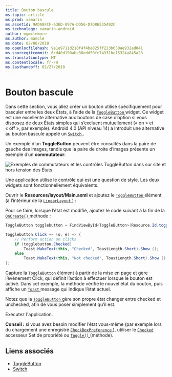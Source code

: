 ```yaml
---
title: Bouton bascule
ms.topic: article
ms.prod: xamarin
ms.assetid: 9ADA8FCF-63ED-897A-DD56-D7D86535A92C
ms.technology: xamarin-android
author: mgmclemore
ms.author: mamcle
ms.date: 02/06/2018
ms.openlocfilehash: 9e1e9711d218f4f4be825ff223b650ae932ad041
ms.sourcegitcommit: 6cd40d190abe38edd50fc74331be15324a845a28
ms.translationtype: MT
ms.contentlocale: fr-FR
ms.lasthandoff: 02/27/2018
---
```

# <a name="togglebutton"></a>Bouton bascule

Dans cette section, vous allez créer un bouton utilisé spécifiquement pour basculer entre les deux États, à l’aide de la [ `ToggleButton` ](https://developer.xamarin.com/api/type/Android.Widget.ToggleButton/) widget. Ce widget est une excellente alternative aux boutons de case d’option si vous disposez de deux États simples qui s’excluent mutuellement (« on » et « off », par exemple). Android 4.0 (API niveau 14) a introduit une alternative au bouton bascule appelé un [ `Switch` ](https://developer.xamarin.com/api/type/Android.Widget.Switch/).

Un exemple d’un **ToggleButton** peuvent être consultés dans la paire de gauche des images, tandis que la paire de droite d’images présente un exemple d’un **commutateur**:

![Exemples de commutateurs et les contrôles ToggleButton dans sur site et hors tension des États](toggle-button-images/togglebutton-switch.png)  

Une application utilise le contrôle qui est une question de style. Les deux widgets sont fonctionnellement équivalents.

Ouvrir le **Resources/layout/Main.axml** et ajoutez le [ `ToggleButton` ](https://developer.xamarin.com/api/type/Android.Widget.ToggleButton/) élément (à l’intérieur de la [ `LinearLayout` ](https://developer.xamarin.com/api/type/Android.Widget.LinearLayout/)) :

Pour ce faire, lorsque l’état est modifié, ajoutez le code suivant à la fin de la [ `OnCreate()` ](https://developer.xamarin.com/api/member/Android.App.Activity.OnCreate/p/Android.OS.Bundle/Android.OS.PersistableBundle) méthode :

```csharp
ToggleButton togglebutton = FindViewById<ToggleButton>(Resource.Id.togglebutton);

togglebutton.Click += (o, e) => {
    // Perform action on clicks
    if (togglebutton.Checked)
        Toast.MakeText(this, "Checked", ToastLength.Short).Show ();
    else
        Toast.MakeText(this, "Not checked", ToastLength.Short).Show ();
};
```

Capture la [ `ToggleButton` ](https://developer.xamarin.com/api/type/Android.Widget.ToggleButton/) élément à partir de la mise en page et gère l’événement Click, qui définit l’action à effectuer lorsque le bouton est activé. Dans cet exemple, la méthode vérifie le nouvel état du bouton, puis affiche un [ `Toast` ](https://developer.xamarin.com/api/type/Android.Widget.Toast/) message qui indique l’état actuel.

Notez que la [ `ToggleButton` ](https://developer.xamarin.com/api/type/Android.Widget.ToggleButton/) gère son propre état changer entre checked et unchecked, afin de vous poser simplement qu’il est.

Exécutez l'application.


**Conseil :** si vous avez besoin modifier l’état vous-même (par exemple lors du chargement une enregistré [ `CheckBoxPreference` ](https://developer.xamarin.com/api/type/Android.Preferences.CheckBoxPreference/)), utiliser le [ `Checked` ](https://developer.xamarin.com/api/property/Android.Widget.CompoundButton.Checked/) accesseur Set de propriété ou [ `Toggle()` ](https://developer.xamarin.com/api/member/Android.Widget.CompoundButton.Toggle/) (méthode).


## <a name="related-links"></a>Liens associés

- [ToggleButton](http://developer.android.com/reference/android/widget/ToggleButton.html)
- [Switch](http://developer.android.com/reference/android/widget/Switch.html)
